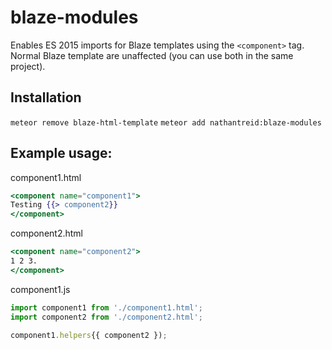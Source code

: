 # blaze-modules

Enables ES 2015 imports for Blaze templates using the `<component>` tag.
Normal Blaze template are unaffected (you can use both in the same project).

## Installation
`meteor remove blaze-html-template`
`meteor add nathantreid:blaze-modules`

## Example usage:

component1.html
``` handlebars
<component name="component1">
Testing {{> component2}}
</component>
```

component2.html
``` handlebars
<component name="component2">
1 2 3.
</component>
```

component1.js
``` js
import component1 from './component1.html';
import component2 from './component2.html';

component1.helpers{{ component2 });
```
